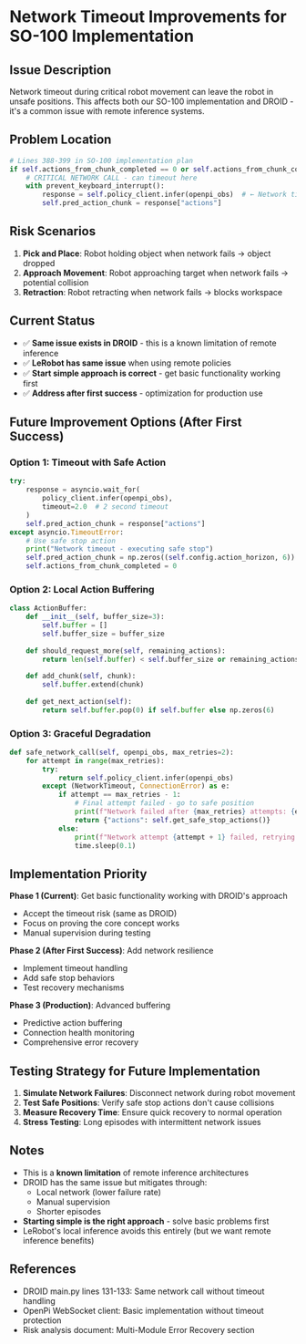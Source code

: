 # Network Timeout Improvements for SO-100 Implementation

## Issue Description

Network timeout during critical robot movement can leave the robot in unsafe positions. This affects both our SO-100 implementation and DROID - it's a common issue with remote inference systems.

## Problem Location

```python
# Lines 388-399 in SO-100 implementation plan
if self.actions_from_chunk_completed == 0 or self.actions_from_chunk_completed >= self.config.open_loop_horizon:
    # CRITICAL NETWORK CALL - can timeout here
    with prevent_keyboard_interrupt():
        response = self.policy_client.infer(openpi_obs)  # ← Network timeout risk
        self.pred_action_chunk = response["actions"]
```

## Risk Scenarios

1. **Pick and Place**: Robot holding object when network fails → object dropped
2. **Approach Movement**: Robot approaching target when network fails → potential collision
3. **Retraction**: Robot retracting when network fails → blocks workspace

## Current Status

- ✅ **Same issue exists in DROID** - this is a known limitation of remote inference
- ✅ **LeRobot has same issue** when using remote policies
- ✅ **Start simple approach is correct** - get basic functionality working first
- ✅ **Address after first success** - optimization for production use

## Future Improvement Options (After First Success)

### **Option 1: Timeout with Safe Action**
```python
try:
    response = asyncio.wait_for(
        policy_client.infer(openpi_obs), 
        timeout=2.0  # 2 second timeout
    )
    self.pred_action_chunk = response["actions"]
except asyncio.TimeoutError:
    # Use safe stop action
    print("Network timeout - executing safe stop")
    self.pred_action_chunk = np.zeros((self.config.action_horizon, 6))  # Safe stop
    self.actions_from_chunk_completed = 0
```

### **Option 2: Local Action Buffering**
```python
class ActionBuffer:
    def __init__(self, buffer_size=3):
        self.buffer = []
        self.buffer_size = buffer_size
    
    def should_request_more(self, remaining_actions):
        return len(self.buffer) < self.buffer_size or remaining_actions < 3
    
    def add_chunk(self, chunk):
        self.buffer.extend(chunk)
    
    def get_next_action(self):
        return self.buffer.pop(0) if self.buffer else np.zeros(6)
```

### **Option 3: Graceful Degradation**
```python
def safe_network_call(self, openpi_obs, max_retries=2):
    for attempt in range(max_retries):
        try:
            return self.policy_client.infer(openpi_obs)
        except (NetworkTimeout, ConnectionError) as e:
            if attempt == max_retries - 1:
                # Final attempt failed - go to safe position
                print(f"Network failed after {max_retries} attempts: {e}")
                return {"actions": self.get_safe_stop_actions()}
            else:
                print(f"Network attempt {attempt + 1} failed, retrying...")
                time.sleep(0.1)
```

## Implementation Priority

**Phase 1 (Current)**: Get basic functionality working with DROID's approach
- Accept the timeout risk (same as DROID)
- Focus on proving the core concept works
- Manual supervision during testing

**Phase 2 (After First Success)**: Add network resilience
- Implement timeout handling
- Add safe stop behaviors
- Test recovery mechanisms

**Phase 3 (Production)**: Advanced buffering
- Predictive action buffering
- Connection health monitoring
- Comprehensive error recovery

## Testing Strategy for Future Implementation

1. **Simulate Network Failures**: Disconnect network during robot movement
2. **Test Safe Positions**: Verify safe stop actions don't cause collisions
3. **Measure Recovery Time**: Ensure quick recovery to normal operation
4. **Stress Testing**: Long episodes with intermittent network issues

## Notes

- This is a **known limitation** of remote inference architectures
- DROID has the same issue but mitigates through:
  - Local network (lower failure rate)
  - Manual supervision
  - Shorter episodes
- **Starting simple is the right approach** - solve basic problems first
- LeRobot's local inference avoids this entirely (but we want remote inference benefits)

## References

- DROID main.py lines 131-133: Same network call without timeout handling
- OpenPi WebSocket client: Basic implementation without timeout protection
- Risk analysis document: Multi-Module Error Recovery section